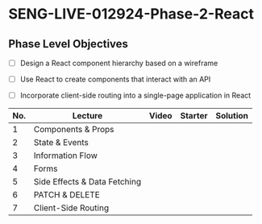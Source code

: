 # SENG-LIVE-012924-Phase-2-React
## Phase Level Objectives
- [ ] Design a React component hierarchy based on a wireframe
- [ ] Use React to create components that interact with an API
- [ ] Incorporate client-side routing into a single-page application in React


|No. | Lecture                          | Video 	| Starter 	| Solution 	|
|----|------------------------------	|:-----:	|--------	|---------	|
|1 | Components & Props                 ||||
|2 | State & Events                 	||||
|3 | Information Flow                 	||||
|4 | Forms                          	||||
|5 | Side Effects & Data Fetching      	||||
|6 | PATCH & DELETE                 	||||
|7 | Client-Side Routing               	||||